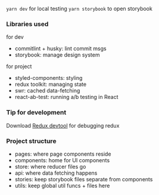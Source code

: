 `yarn dev` for local testing
`yarn storybook` to open storybook

### Libraries used

for dev

- commitlint + husky: lint commit msgs
- storybook: manage design system

for project

- styled-components: styling
- redux toolkit: managing state
- swr: cached data-fetching
- react-ab-test: running a/b testing in React

### Tip for development

Download [Redux devtool](https://chrome.google.com/webstore/detail/redux-devtools/lmhkpmbekcpmknklioeibfkpmmfibljd) for debugging redux

### Project structure

- pages: where page components reside
- components: home for UI components
- store: where reducer files go
- api: where data fetching happens
- stories: keep storybook files separate from components
- utils: keep global util funcs + files here
